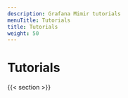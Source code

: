 ```yaml
---
description: Grafana Mimir tutorials
menuTitle: Tutorials
title: Tutorials
weight: 50
---
```


# Tutorials

{{< section >}}
